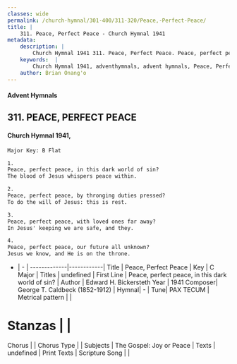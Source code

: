 ```yaml
---
classes: wide
permalink: /church-hymnal/301-400/311-320/Peace,-Perfect-Peace/
title: |
    311. Peace, Perfect Peace - Church Hymnal 1941
metadata:
    description: |
        Church Hymnal 1941 311. Peace, Perfect Peace. Peace, perfect peace, in this dark world of sin? The blood of Jesus whispers peace within. 
    keywords:  |
        Church Hymnal 1941, adventhymnals, advent hymnals, Peace, Perfect Peace, Peace, perfect peace, in this dark world of sin?. 
    author: Brian Onang'o
---
```


#### Advent Hymnals
## 311. PEACE, PERFECT PEACE
####  Church Hymnal 1941,

```txt
Major Key: B Flat

1.
Peace, perfect peace, in this dark world of sin?
The blood of Jesus whispers peace within.

2.
Peace, perfect peace, by thronging duties pressed?
To do the will of Jesus: this is rest.

3.
Peace, perfect peace, with loved ones far away?
In Jesus' keeping we are safe, and they.

4.
Peace, perfect peace, our future all unknown?
Jesus we know, and He is on the throne. 

```

- |   -  |
-------------|------------|
Title | Peace, Perfect Peace |
Key | C Major |
Titles | undefined |
First Line | Peace, perfect peace, in this dark world of sin? |
Author | Edward H. Bickersteth
Year | 1941
Composer| George T. Caldbeck (1852-1912) |
Hymnal|  - |
Tune| PAX TECUM |
Metrical pattern | |
# Stanzas |  |
Chorus |  |
Chorus Type |  |
Subjects | The Gospel: Joy or Peace |
Texts | undefined |
Print Texts | 
Scripture Song |  |
    
